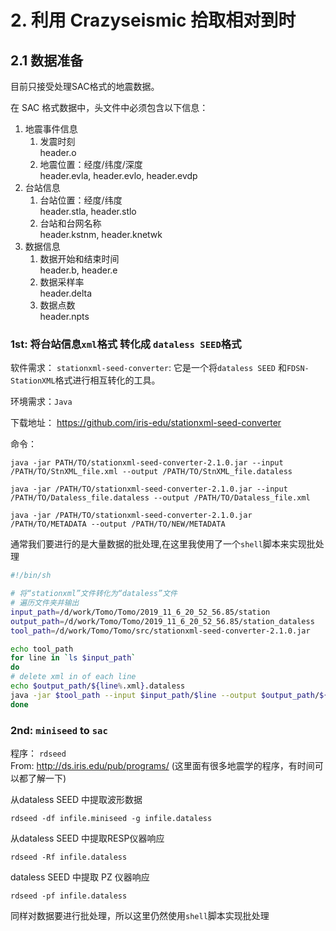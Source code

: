 # 2. 利用 Crazyseismic 拾取相对到时

## 2.1 数据准备
 目前只接受处理SAC格式的地震数据。

 在 SAC 格式数据中，头文件中必须包含以下信息：
  1. 地震事件信息
     1. 发震时刻  
     header.o
     2. 地震位置：经度/纬度/深度  
     header.evla, header.evlo, header.evdp
  2. 台站信息
     1. 台站位置：经度/纬度  
      header.stla, header.stlo
     2. 台站和台网名称  
      header.kstnm, header.knetwk
  3. 数据信息
     1. 数据开始和结束时间  
      header.b, header.e
     2. 数据采样率  
     header.delta
     3. 数据点数   
     header.npts

### **1st: 将台站信息`xml`格式 转化成 `dataless SEED`格式**
软件需求： `stationxml-seed-converter`: 它是一个将`dataless SEED` 
和`FDSN-StationXML`格式进行相互转化的工具。 

环境需求：`Java`

下载地址： <https://github.com/iris-edu/stationxml-seed-converter>

命令：
```
java -jar PATH/TO/stationxml-seed-converter-2.1.0.jar --input /PATH/TO/StnXML_file.xml --output /PATH/TO/StnXML_file.dataless

java -jar /PATH/TO/stationxml-seed-converter-2.1.0.jar --input /PATH/TO/Dataless_file.dataless --output /PATH/TO/Dataless_file.xml

java -jar /PATH/TO/stationxml-seed-converter-2.1.0.jar /PATH/TO/METADATA --output /PATH/TO/NEW/METADATA
```

通常我们要进行的是大量数据的批处理,在这里我使用了一个`shell`脚本来实现批处理
```bash
#!/bin/sh

# 将“stationxml”文件转化为“dataless”文件
# 遍历文件夹并输出
input_path=/d/work/Tomo/Tomo/2019_11_6_20_52_56.85/station
output_path=/d/work/Tomo/Tomo/2019_11_6_20_52_56.85/station_dataless
tool_path=/d/work/Tomo/Tomo/src/stationxml-seed-converter-2.1.0.jar 

echo tool_path
for line in `ls $input_path`
do 
# delete xml in of each line
echo $output_path/${line%.xml}.dataless 
java -jar $tool_path --input $input_path/$line --output $output_path/${line%.xml}.dataless
done
```

### **2nd: `miniseed` to `sac`**
   程序： `rdseed`  
   From:  <http://ds.iris.edu/pub/programs/> (这里面有很多地震学的程序，有时间可以都了解一下)

   从dataless SEED 中提取波形数据
   ```
   rdseed -df infile.miniseed -g infile.dataless
   ```
   从dataless SEED 中提取RESP仪器响应
   ```  
   rdseed -Rf infile.dataless 
   ```
   dataless SEED 中提取 PZ 仪器响应 
   ``` 
   rdseed -pf infile.dataless
   ```

   同样对数据要进行批处理，所以这里仍然使用`shell`脚本实现批处理
